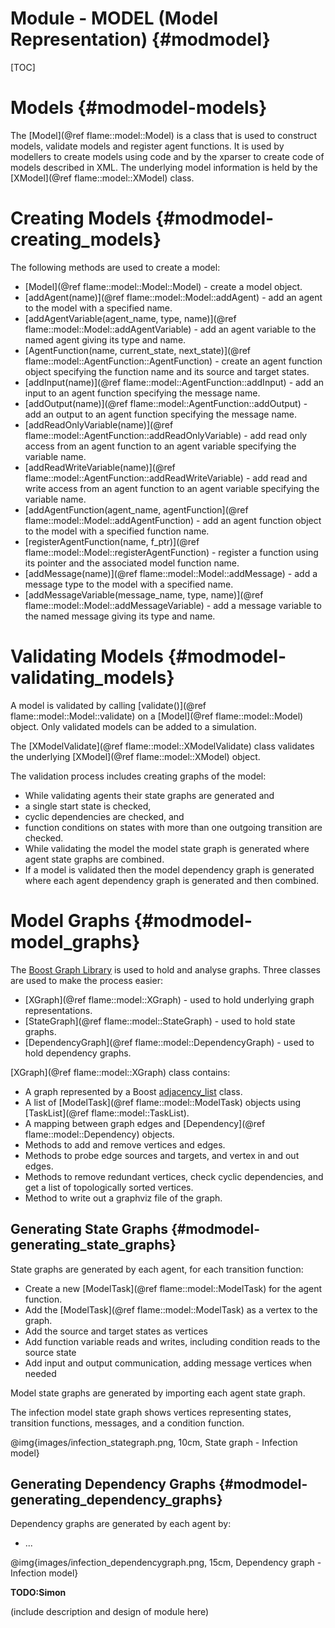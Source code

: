 Module - MODEL (Model Representation) {#modmodel}
=====================================

[TOC]

Models {#modmodel-models}
======

The [Model](@ref flame::model::Model) is a class that is used to construct models,
validate models and register agent functions. It is used by modellers to create models
using code and by the xparser to create code of models described in XML.
The underlying model information is held by the [XModel](@ref flame::model::XModel) class.

Creating Models {#modmodel-creating_models}
===============

The following methods are used to create a model:
 * [Model](@ref flame::model::Model::Model) - create a model object.
 * [addAgent(name)](@ref flame::model::Model::addAgent) - add an agent
   to the model with a specified name.
 * [addAgentVariable(agent_name, type, name)](@ref flame::model::Model::addAgentVariable) -
   add an agent variable to the named agent giving its type and name.
 * [AgentFunction(name, current_state, next_state)](@ref flame::model::AgentFunction::AgentFunction) -
   create an agent function object specifying the function name and its source and target states.
 * [addInput(name)](@ref flame::model::AgentFunction::addInput) - add an input to an agent function
   specifying the message name.
 * [addOutput(name)](@ref flame::model::AgentFunction::addOutput) - add an output to an agent function
   specifying the message name.
 * [addReadOnlyVariable(name)](@ref flame::model::AgentFunction::addReadOnlyVariable) -
   add read only access from an agent function to an agent variable specifying the variable name.
 * [addReadWriteVariable(name)](@ref flame::model::AgentFunction::addReadWriteVariable) -
   add read and write access from an agent function to an agent variable specifying the variable name.
 * [addAgentFunction(agent_name, agentFunction](@ref flame::model::Model::addAgentFunction) -
   add an agent function object to the model with a specified function name.
 * [registerAgentFunction(name, f_ptr)](@ref flame::model::Model::registerAgentFunction) -
   register a function using its pointer and the associated model function name.
 * [addMessage(name)](@ref flame::model::Model::addMessage) - add a message type
   to the model with a specified name.
 * [addMessageVariable(message_name, type, name)](@ref flame::model::Model::addMessageVariable) -
   add a message variable to the named message giving its type and name.
   
Validating Models {#modmodel-validating_models}
=================

A model is validated by calling [validate()](@ref flame::model::Model::validate) on a
[Model](@ref flame::model::Model) object. Only validated models can be added to a simulation.

The [XModelValidate](@ref flame::model::XModelValidate) class validates the underlying
[XModel](@ref flame::model::XModel) object.

The validation process includes creating graphs of the model:
 * While validating agents their state graphs are generated and
  * a single start state is checked,
  * cyclic dependencies are checked, and
  * function conditions on states with more than one outgoing transition are checked.
 * While validating the model the model state graph is generated where agent state graphs
   are combined.
 * If a model is validated then the model dependency graph is generated where each agent
   dependency graph is generated and then combined.

Model Graphs {#modmodel-model_graphs}
============

The [Boost Graph Library](http://www.boost.org/libs/graph) is used to hold and analyse graphs.
Three classes are used to make the process easier:
 * [XGraph](@ref flame::model::XGraph) - used to hold underlying graph representations.
 * [StateGraph](@ref flame::model::StateGraph) - used to hold state graphs.
 * [DependencyGraph](@ref flame::model::DependencyGraph) - used to hold dependency graphs.

[XGraph](@ref flame::model::XGraph) class contains:
 * A graph represented by a Boost [adjacency_list](http://www.boost.org/libs/graph/doc/using_adjacency_list.html) class.
 * A list of [ModelTask](@ref flame::model::ModelTask) objects using [TaskList](@ref flame::model::TaskList).
 * A mapping between graph edges and [Dependency](@ref flame::model::Dependency) objects.
 * Methods to add and remove vertices and edges.
 * Methods to probe edge sources and targets, and vertex in and out edges.
 * Methods to remove redundant vertices, check cyclic dependencies, and get a list of topologically sorted vertices.
 * Method to write out a graphviz file of the graph.

Generating State Graphs {#modmodel-generating_state_graphs}
-----------------------

State graphs are generated by each agent, for each transition function:
 * Create a new [ModelTask](@ref flame::model::ModelTask) for the agent function.
 * Add the [ModelTask](@ref flame::model::ModelTask) as a vertex to the graph.
 * Add the source and target states as vertices
 * Add function variable reads and writes, including condition reads to the source state
 * Add input and output communication, adding message vertices when needed

Model state graphs are generated by importing each agent state graph.
 
The infection model state graph shows vertices representing states, transition functions,
messages, and a condition function.

@img{images/infection_stategraph.png, 10cm, State graph - Infection model}

Generating Dependency Graphs {#modmodel-generating_dependency_graphs}
----------------------------

Dependency graphs are generated by each agent by:
 * ...

@img{images/infection_dependencygraph.png, 15cm, Dependency graph - Infection model}

**TODO:Simon**

(include description and design of module here)